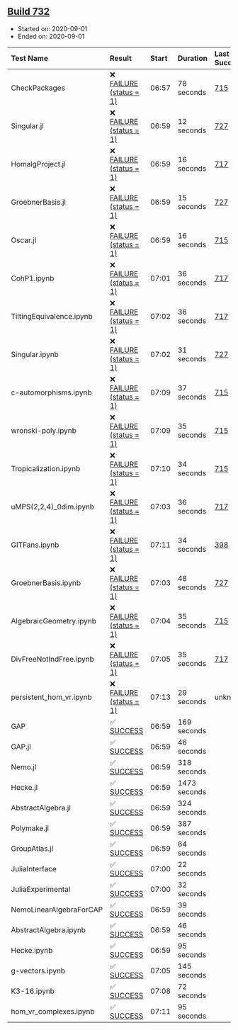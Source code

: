 ## [Build 732](https://oscarci.mathematik.uni-kl.de/job/oscar-stable/732/)

* Started on: 2020-09-01
* Ended on: 2020-09-01

| Test Name    | Result | Start | Duration | Last Success | First Failure |
|:-------------|:-------|:------|:---------|:-------------|:--------------|
| CheckPackages | ❌ [FAILURE (status = 1)](https://oscarci.mathematik.uni-kl.de/job/oscar-stable/732/artifact/logs/build-732/CheckPackages.log) | 06:57 | 78 seconds | [715](https://oscarci.mathematik.uni-kl.de/job/oscar-stable/715/) | [716](https://oscarci.mathematik.uni-kl.de/job/oscar-stable/716/) |
| Singular.jl | ❌ [FAILURE (status = 1)](https://oscarci.mathematik.uni-kl.de/job/oscar-stable/732/artifact/logs/build-732/Singular.jl.log) | 06:59 | 12 seconds | [727](https://oscarci.mathematik.uni-kl.de/job/oscar-stable/727/) | [728](https://oscarci.mathematik.uni-kl.de/job/oscar-stable/728/) |
| HomalgProject.jl | ❌ [FAILURE (status = 1)](https://oscarci.mathematik.uni-kl.de/job/oscar-stable/732/artifact/logs/build-732/HomalgProject.jl.log) | 06:59 | 16 seconds | [717](https://oscarci.mathematik.uni-kl.de/job/oscar-stable/717/) | [718](https://oscarci.mathematik.uni-kl.de/job/oscar-stable/718/) |
| GroebnerBasis.jl | ❌ [FAILURE (status = 1)](https://oscarci.mathematik.uni-kl.de/job/oscar-stable/732/artifact/logs/build-732/GroebnerBasis.jl.log) | 06:59 | 15 seconds | [727](https://oscarci.mathematik.uni-kl.de/job/oscar-stable/727/) | [728](https://oscarci.mathematik.uni-kl.de/job/oscar-stable/728/) |
| Oscar.jl | ❌ [FAILURE (status = 1)](https://oscarci.mathematik.uni-kl.de/job/oscar-stable/732/artifact/logs/build-732/Oscar.jl.log) | 06:59 | 16 seconds | [715](https://oscarci.mathematik.uni-kl.de/job/oscar-stable/715/) | [716](https://oscarci.mathematik.uni-kl.de/job/oscar-stable/716/) |
| CohP1.ipynb | ❌ [FAILURE (status = 1)](https://oscarci.mathematik.uni-kl.de/job/oscar-stable/732/artifact/logs/build-732/CohP1.ipynb.log) | 07:01 | 36 seconds | [717](https://oscarci.mathematik.uni-kl.de/job/oscar-stable/717/) | [718](https://oscarci.mathematik.uni-kl.de/job/oscar-stable/718/) |
| TiltingEquivalence.ipynb | ❌ [FAILURE (status = 1)](https://oscarci.mathematik.uni-kl.de/job/oscar-stable/732/artifact/logs/build-732/TiltingEquivalence.ipynb.log) | 07:02 | 36 seconds | [717](https://oscarci.mathematik.uni-kl.de/job/oscar-stable/717/) | [718](https://oscarci.mathematik.uni-kl.de/job/oscar-stable/718/) |
| Singular.ipynb | ❌ [FAILURE (status = 1)](https://oscarci.mathematik.uni-kl.de/job/oscar-stable/732/artifact/logs/build-732/Singular.ipynb.log) | 07:02 | 31 seconds | [727](https://oscarci.mathematik.uni-kl.de/job/oscar-stable/727/) | [728](https://oscarci.mathematik.uni-kl.de/job/oscar-stable/728/) |
| c-automorphisms.ipynb | ❌ [FAILURE (status = 1)](https://oscarci.mathematik.uni-kl.de/job/oscar-stable/732/artifact/logs/build-732/c-automorphisms.ipynb.log) | 07:09 | 37 seconds | [715](https://oscarci.mathematik.uni-kl.de/job/oscar-stable/715/) | [716](https://oscarci.mathematik.uni-kl.de/job/oscar-stable/716/) |
| wronski-poly.ipynb | ❌ [FAILURE (status = 1)](https://oscarci.mathematik.uni-kl.de/job/oscar-stable/732/artifact/logs/build-732/wronski-poly.ipynb.log) | 07:09 | 35 seconds | [715](https://oscarci.mathematik.uni-kl.de/job/oscar-stable/715/) | [716](https://oscarci.mathematik.uni-kl.de/job/oscar-stable/716/) |
| Tropicalization.ipynb | ❌ [FAILURE (status = 1)](https://oscarci.mathematik.uni-kl.de/job/oscar-stable/732/artifact/logs/build-732/Tropicalization.ipynb.log) | 07:10 | 34 seconds | [715](https://oscarci.mathematik.uni-kl.de/job/oscar-stable/715/) | [716](https://oscarci.mathematik.uni-kl.de/job/oscar-stable/716/) |
| uMPS(2,2,4)_0dim.ipynb | ❌ [FAILURE (status = 1)](https://oscarci.mathematik.uni-kl.de/job/oscar-stable/732/artifact/logs/build-732/uMPS-2-2-4-_0dim.ipynb.log) | 07:03 | 36 seconds | [717](https://oscarci.mathematik.uni-kl.de/job/oscar-stable/717/) | [718](https://oscarci.mathematik.uni-kl.de/job/oscar-stable/718/) |
| GITFans.ipynb | ❌ [FAILURE (status = 1)](https://oscarci.mathematik.uni-kl.de/job/oscar-stable/732/artifact/logs/build-732/GITFans.ipynb.log) | 07:11 | 34 seconds | [398](https://oscarci.mathematik.uni-kl.de/job/oscar-stable/398/) | [399](https://oscarci.mathematik.uni-kl.de/job/oscar-stable/399/) |
| GroebnerBasis.ipynb | ❌ [FAILURE (status = 1)](https://oscarci.mathematik.uni-kl.de/job/oscar-stable/732/artifact/logs/build-732/GroebnerBasis.ipynb.log) | 07:03 | 48 seconds | [727](https://oscarci.mathematik.uni-kl.de/job/oscar-stable/727/) | [728](https://oscarci.mathematik.uni-kl.de/job/oscar-stable/728/) |
| AlgebraicGeometry.ipynb | ❌ [FAILURE (status = 1)](https://oscarci.mathematik.uni-kl.de/job/oscar-stable/732/artifact/logs/build-732/AlgebraicGeometry.ipynb.log) | 07:04 | 35 seconds | [715](https://oscarci.mathematik.uni-kl.de/job/oscar-stable/715/) | [716](https://oscarci.mathematik.uni-kl.de/job/oscar-stable/716/) |
| DivFreeNotIndFree.ipynb | ❌ [FAILURE (status = 1)](https://oscarci.mathematik.uni-kl.de/job/oscar-stable/732/artifact/logs/build-732/DivFreeNotIndFree.ipynb.log) | 07:05 | 35 seconds | [717](https://oscarci.mathematik.uni-kl.de/job/oscar-stable/717/) | [718](https://oscarci.mathematik.uni-kl.de/job/oscar-stable/718/) |
| persistent_hom_vr.ipynb | ❌ [FAILURE (status = 1)](https://oscarci.mathematik.uni-kl.de/job/oscar-stable/732/artifact/logs/build-732/persistent_hom_vr.ipynb.log) | 07:13 | 29 seconds | unknown | unknown |
| GAP | ✅ [SUCCESS](https://oscarci.mathematik.uni-kl.de/job/oscar-stable/732/artifact/logs/build-732/GAP.log) | 06:59 | 169 seconds |  |  |
| GAP.jl | ✅ [SUCCESS](https://oscarci.mathematik.uni-kl.de/job/oscar-stable/732/artifact/logs/build-732/GAP.jl.log) | 06:59 | 46 seconds |  |  |
| Nemo.jl | ✅ [SUCCESS](https://oscarci.mathematik.uni-kl.de/job/oscar-stable/732/artifact/logs/build-732/Nemo.jl.log) | 06:59 | 318 seconds |  |  |
| Hecke.jl | ✅ [SUCCESS](https://oscarci.mathematik.uni-kl.de/job/oscar-stable/732/artifact/logs/build-732/Hecke.jl.log) | 06:59 | 1473 seconds |  |  |
| AbstractAlgebra.jl | ✅ [SUCCESS](https://oscarci.mathematik.uni-kl.de/job/oscar-stable/732/artifact/logs/build-732/AbstractAlgebra.jl.log) | 06:59 | 324 seconds |  |  |
| Polymake.jl | ✅ [SUCCESS](https://oscarci.mathematik.uni-kl.de/job/oscar-stable/732/artifact/logs/build-732/Polymake.jl.log) | 06:59 | 387 seconds |  |  |
| GroupAtlas.jl | ✅ [SUCCESS](https://oscarci.mathematik.uni-kl.de/job/oscar-stable/732/artifact/logs/build-732/GroupAtlas.jl.log) | 06:59 | 64 seconds |  |  |
| JuliaInterface | ✅ [SUCCESS](https://oscarci.mathematik.uni-kl.de/job/oscar-stable/732/artifact/logs/build-732/JuliaInterface.log) | 07:00 | 22 seconds |  |  |
| JuliaExperimental | ✅ [SUCCESS](https://oscarci.mathematik.uni-kl.de/job/oscar-stable/732/artifact/logs/build-732/JuliaExperimental.log) | 07:00 | 32 seconds |  |  |
| NemoLinearAlgebraForCAP | ✅ [SUCCESS](https://oscarci.mathematik.uni-kl.de/job/oscar-stable/732/artifact/logs/build-732/NemoLinearAlgebraForCAP.log) | 06:59 | 39 seconds |  |  |
| AbstractAlgebra.ipynb | ✅ [SUCCESS](https://oscarci.mathematik.uni-kl.de/job/oscar-stable/732/artifact/logs/build-732/AbstractAlgebra.ipynb.log) | 06:59 | 46 seconds |  |  |
| Hecke.ipynb | ✅ [SUCCESS](https://oscarci.mathematik.uni-kl.de/job/oscar-stable/732/artifact/logs/build-732/Hecke.ipynb.log) | 06:59 | 95 seconds |  |  |
| g-vectors.ipynb | ✅ [SUCCESS](https://oscarci.mathematik.uni-kl.de/job/oscar-stable/732/artifact/logs/build-732/g-vectors.ipynb.log) | 07:05 | 145 seconds |  |  |
| K3-16.ipynb | ✅ [SUCCESS](https://oscarci.mathematik.uni-kl.de/job/oscar-stable/732/artifact/logs/build-732/K3-16.ipynb.log) | 07:08 | 72 seconds |  |  |
| hom_vr_complexes.ipynb | ✅ [SUCCESS](https://oscarci.mathematik.uni-kl.de/job/oscar-stable/732/artifact/logs/build-732/hom_vr_complexes.ipynb.log) | 07:11 | 95 seconds |  |  |

